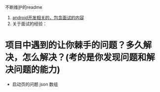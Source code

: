 不断维护的readme
1. [android开发相关的，包含面试的内容](https://github.com/duanshoucheng/interview/tree/master/android)
2. 关于面试的经验：
 
# 项目中遇到的让你棘手的问题？多久解决，怎么解决？(考的是你发现问题和解决问题的能力)
- 启动页的问题
json 数组
